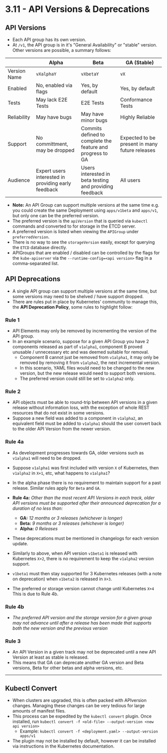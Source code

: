 # 3.11 - API Versions & Deprecations

## API Versions

- Each API group has its own version.
- At `/v1`, the API group is in it's "General Availability" or "stable" version. Other versions are possible, a summary follows:

|              | Alpha                                               | Beta                                                       | GA (Stable)                                    |
|--------------|-----------------------------------------------------|------------------------------------------------------------|------------------------------------------------|
| Version Name | `vXalphaY`                                          | `vXbetaY`                                                  | `vX`                                           |
| Enabled      | No, enabled via flags                               | Yes, by default                                            | Yes, by default                                |
| Tests        | May lack E2E Tests                                  | E2E Tests                                                  | Conformance Tests                              |
| Reliability  | May have bugs                                       | May have minor bugs                                        | Highly Reliable                                |
| Support      | No committment, may be dropped                      | Commits defined to complete the feature and progress to GA | Expected to be present in many future releases |
| Audience     | Expert users interested in providing early feedback | Users interested in beta testing and providing feedback    | All users                                      |

- **Note:** An API Group can support multiple versions at the same time e.g. you could create the same Deployment using `apps/v1beta` and `apps/v1`, but only one can be the preferred version.
- The preferred version is the `apiVersion` that is queried via `kubectl` commands and converted to for storage in the ETCD server.
- A preferred version is listed when viewing the `APIGroup` under `preferredVersion`.
- There is no way to see the `storageVersion` easily, except for querying the `ETCD` database directly.
- APIGroups that are enabled / disabled can be controlled by the flags for the `kube-apiserver` via the `--runtime-config=<api version>` flag in a comma-separated list.

## API Deprecations

- A single API group can support multiple versions at the same time, but some versions may need to be shelved / have support dropped.
- There are rules put in place by Kubernetes' community to manage this, the **API Deprecation Policy**, some rules to highlight follow:

### Rule 1

- API Elements may only be removed by incrementing the version of the API group.
- In an example scenario, suppose for a given API Group you have 2 components released as part of `v1alpha1`, component B proved unusable / unnecessary etc and was deemed suitable for removal.
  - Component B cannot just be removed from `v1alpha1`, it may only be removed by removing it from `v1alpha2`, the next incremental version.
  - In this scenario, YAML files would need to be changed to the new version, but the new release would need to support both versions.
  - The preferred version could still be set to `v1alpha2` only.

### Rule 2

- API objects must be able to round-trip between API versions in a given release without information loss, with the exception of whole REST resources that do not exist in some versions.
- Suppose a new field was added to a component in `v1alpha2`, an equivalent field must be added to `v1alpha1` should the user convert back to the older API Version from the newer version.

### Rule 4a

- As development progresses towards GA, older versions such as `v1alpha1` will need to be dropped.
- Suppose `v1alpha1` was first included with version `X` of Kubernetes, then `v1alpha2` in `X+1`, etc, what happens to `v1alpha1`?
- In the alpha phase there is no requirement to maintain support for a past release. Similar rules apply for `Beta` and `GA`.
- **Rule 4a:** *Other than the most recent API Versions in each track, older API versions must be supported after their announced deprecation for a duration of no less than:*
  - **GA:** *12 months or 3 releases (whichever is longer)*
  - **Beta:** *9 months or 3 releases (whichever is longer)*
  - **Alpha:** *0 Releases*

- These deprecations must be mentioned in changelogs for each version update.
- Similarly to above, when API version `v1beta1` is released with Kubernetes `X+2`, there is no requirement to keep the `v1alpha2` version support.
- `v1beta1` must then stay supported for 3 Kubernetes releases (with a note on deprecation) when `v1beta2` is released in `X+3`.
- The preferred or storage version cannot change until Kubernetes `X+4` This is due to Rule 4b.

### Rule 4b

- *The preferred API version and the storage version for a given group may not advance until after a release has been made that supports both the new version and the previous version*

### Rule 3

- An API Version in a given track may not be deprecated until a new API Version at least as stable is released.
- This means that GA can deprecate another GA version and Beta versions, Beta for other betas and alpha versions, etc.

---

## Kubectl Convert

- When clusters are upgraded, this is often packed with APIversion changes. Managing these changes can be very tedious for large amounts of manifest files.
- This process can be expedited by the `kubectl convert` plugin. Once installed, run `kubectl convert -f <old-file> --output-version <new api version>`
  - Example: `kubectl convert -f <deployment.yaml> --output-version apps/v1`
- The plugin may not be installed by default, however it can be installed via instructions in the Kubernetes documentation.
